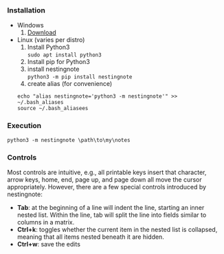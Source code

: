 ### Installation
- Windows
  1. [Download](https://github.com/woodsonmiles/nestingnote/raw/master/dist/nestingnote.exe)
- Linux (varies per distro)
  1. Install Python3<br>
    `sudo apt install python3`
  1. Install pip for Python3
  1. install nestingnote<br>
    `python3 -m pip install nestingnote`
  1. create alias (for convenience)<br>
    ```
    echo "alias nestingnote='python3 -m nestingnote'" >> ~/.bash_aliases
    source ~/.bash_aliasees
    ```    
### Execution
```python3 -m nestingnote \path\to\my\notes```
### Controls
Most controls are intuitive, e.g., all printable keys insert that character, arrow keys, home, end, page up, and page down all move the cursor appropriately. However, there are a few special controls introduced by nestingnote:
- **Tab**: at the beginning of a line will indent the line, starting an inner nested list. Within the line, tab will split the line into fields similar to columns in a matrix.
- **Ctrl+k**: toggles whether the current item in the nested list is collapsed, meaning that all items nested beneath it are hidden.
- **Ctrl+w**: save the edits
